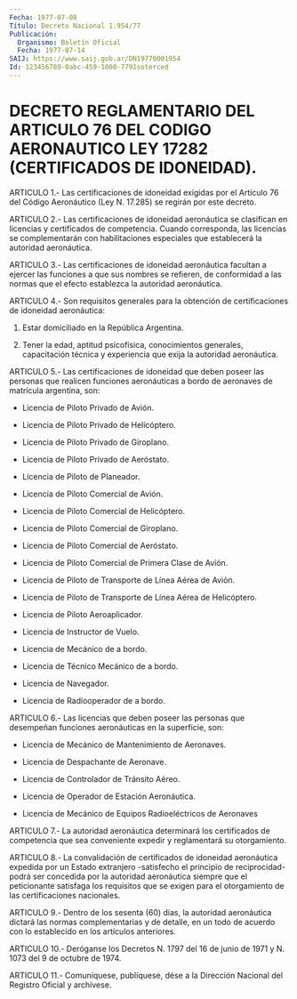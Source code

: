 ```yaml
---
Fecha: 1977-07-08
Título: Decreto Nacional 1.954/77
Publicación:
  Organismo: Boletín Oficial
  Fecha: 1977-07-14
SAIJ: https://www.saij.gob.ar/DN19770001954
Id: 123456789-0abc-459-1000-7791soterced
---
```

# DECRETO REGLAMENTARIO DEL ARTICULO 76 DEL CODIGO AERONAUTICO LEY 17282 (CERTIFICADOS DE IDONEIDAD).

<a id="1"></a>
ARTICULO  1.- Las certificaciones de idoneidad exigidas por el Artículo 76 del  Código  Aeronáutico (Ley N. 17.285) se regirán por este decreto.

<a id="2"></a>
ARTICULO  2.-  Las certificaciones de idoneidad aeronáutica se clasifican  en licencias  y  certificados  de  competencia.  Cuando corresponda,  las  licencias  se  complementarán con habilitaciones especiales que establecerá la autoridad aeronáutica.

<a id="3"></a>
ARTICULO  3.-  Las  certificaciones  de  idoneidad aeronáutica facultan a ejercer las funciones a que sus nombres  se refieren, de conformidad  a  las  normas  que el efecto establezca la  autoridad aeronáutica.

<a id="4"></a>
ARTICULO  4.-  Son  requisitos  generales para la obtención de certificaciones de idoneidad aeronáutica:

1) Estar domiciliado en la República Argentina.

2)  Tener  la edad, aptitud psicofísica,  conocimientos  generales, capacitación    técnica   y  experiencia  que  exija  la  autoridad aeronáutica.

<a id="5"></a>
ARTICULO 5.- Las certificaciones de idoneidad que deben poseer las  personas  que  realicen  funciones  aeronáuticas  a  bordo  de aeronaves de matrícula argentina, son:

- Licencia de Piloto Privado de Avión.

- Licencia de Piloto Privado de Helicóptero.

- Licencia de Piloto Privado de Giroplano.

- Licencia de Piloto Privado de Aeróstato.

- Licencia de Piloto de Planeador.

- Licencia de Piloto Comercial de Avión.

- Licencia de Piloto Comercial de Helicóptero.

- Licencia de Piloto Comercial de Giroplano.

- Licencia de Piloto Comercial de Aeróstato.

- Licencia  de  Piloto  Comercial  de  Primera Clase de Avión.

- Licencia de Piloto de Transporte de Línea  Aérea  de  Avión.

-  Licencia  de Piloto de Transporte de Línea Aérea de Helicóptero.

- Licencia de Piloto Aeroaplicador.

- Licencia de Instructor de Vuelo.

- Licencia de Mecánico de a bordo.

- Licencia de Técnico Mecánico de a bordo.

- Licencia de Navegador.

- Licencia de Radiooperador de a bordo.

<a id="6"></a>
ARTICULO  6.-  Las licencias que deben poseer las personas que desempeñan funciones  aeronáuticas  en  la  superficie,  son:

-   Licencia  de  Mecánico  de  Mantenimiento  de  Aeronaves.

- Licencia de Despachante de Aeronave.

- Licencia de Controlador de Tránsito Aéreo.

- Licencia de Operador de Estación Aeronáutica.

- Licencia  de  Mecánico  de  Equipos  Radioeléctricos de Aeronaves

<a id="7"></a>
ARTICULO  7.-  La  autoridad  aeronáutica  determinará  los certificados    de   competencia  que  sea  conveniente  expedir  y reglamentará su otorgamiento.

<a id="8"></a>
ARTICULO  8.-  La  convalidación  de certificados de idoneidad aeronáutica  expedida  por  un  Estado  extranjero  -satisfecho  el principio  de reciprocidad- podrá ser concedida  por  la  autoridad aeronáutica  siempre  que  el peticionante satisfaga los requisitos que  se  exigen  para  el  otorgamiento    de  las  certificaciones nacionales.

<a id="9"></a>
ARTICULO  9.-  Dentro  de  los sesenta (60) días, la autoridad aeronáutica dictará las normas complementarias  y de detalle, en un todo  de  acuerdo  con lo establecido en los artículos  anteriores.

<a id="10"></a>
ARTICULO 10.- Deróganse los Decretos N. 1797 del 16 de junio de 1971 y N. 1073 del 9 de octubre de 1974.

<a id="11"></a>
ARTICULO  11.-  Comuníquese,  publíquese,  dése a la Dirección Nacional del Registro Oficial y archívese.